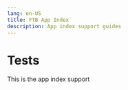 ```yaml
---
lang: en-US
title: FTB App Index
description: App index support guides
---
```

# Tests

This is the app index support